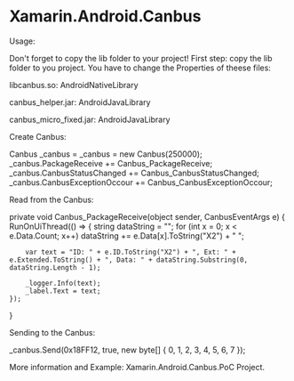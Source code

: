 # Xamarin.Android.Canbus

Usage:

<p>Don't forget to copy the lib folder to your project! First step: copy the lib folder to you project. You have to change the Properties of theese files:</p>

<p>libcanbus.so: AndroidNativeLibrary</p>

<p>canbus_helper.jar: AndroidJavaLibrary</p>

<p>canbus_micro_fixed.jar: AndroidJavaLibrary</p>

Create Canbus:

Canbus _canbus = _canbus = new Canbus(250000);
_canbus.PackageReceive += Canbus_PackageReceive;
_canbus.CanbusStatusChanged += Canbus_CanbusStatusChanged;
_canbus.CanbusExceptionOccour += Canbus_CanbusExceptionOccour;

Read from the Canbus:

private void Canbus_PackageReceive(object sender, CanbusEventArgs e)
{
    RunOnUiThread(() =>
    {
        string dataString = "";
        for (int x = 0; x < e.Data.Count; x++)
            dataString += e.Data[x].ToString("X2") + " ";

        var text = "ID: " + e.ID.ToString("X2") + ", Ext: " + e.Extended.ToString() + ", Data: " + dataString.Substring(0, dataString.Length - 1);

        _logger.Info(text);
        _label.Text = text;
    });
}

Sending to the Canbus:

_canbus.Send(0x18FF12, true, new byte[] { 0, 1, 2, 3, 4, 5, 6, 7 });

More information and Example: Xamarin.Android.Canbus.PoC Project.
